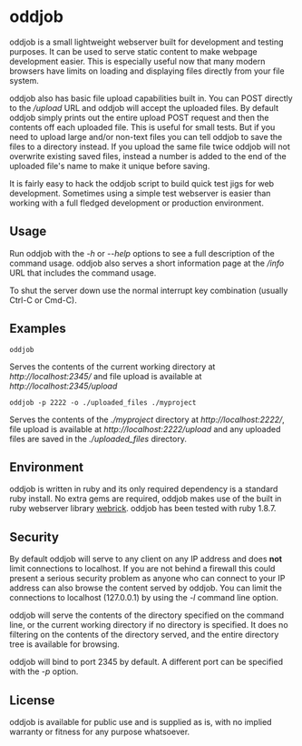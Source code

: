 # oddjob #

oddjob is a small lightweight webserver built for development and testing purposes.  It can be used to serve static content to make webpage development easier.  This is especially useful now that many modern browsers have limits on loading and displaying files directly from your file system.

oddjob also has basic file upload capabilities built in.  You can POST directly to the */upload* URL and oddjob will accept the uploaded files.  By default oddjob simply prints out the entire upload POST request and then the contents off each uploaded file.  This is useful for small tests.  But if you need to upload large and/or non-text files you can tell oddjob to save the files to a directory instead.  If you upload the same file twice oddjob will not overwrite existing saved files, instead a number is added to the end of the uploaded file's name to make it unique before saving.

It is fairly easy to hack the oddjob script to build quick test jigs for web development.  Sometimes using a simple test webserver is easier than working with a full fledged development or production environment.

## Usage ##

Run oddjob with the *-h* or *--help* options to see a full description of the command usage.  oddjob also serves a short information page at the */info* URL that includes the command usage.

To shut the server down use the normal interrupt key combination (usually Ctrl-C or Cmd-C).

## Examples ##

    oddjob

Serves the contents of the current working directory at *http://localhost:2345/* and file upload is available at *http://localhost:2345/upload*

    oddjob -p 2222 -o ./uploaded_files ./myproject

Serves the contents of the *./myproject* directory at *http://localhost:2222/*, file upload is available at *http://localhost:2222/upload* and any uploaded files are saved in the *./uploaded_files* directory.

## Environment ##

oddjob is written in ruby and its only required dependency is a standard ruby install.  No extra gems are required, oddjob makes use of the built in ruby webserver library [webrick](http://www.ruby-doc.org/stdlib-1.9.3/libdoc/webrick/rdoc/).  oddjob has been tested with ruby 1.8.7.

## Security ##

By default oddjob will serve to any client on any IP address and does **not** limit connections to localhost.  If you are not behind a firewall this could present a serious security problem as anyone who can connect to your IP address can also browse the content served by oddjob.  You can limit the connections to localhost (127.0.0.1) by using the *-l* command line option.

oddjob will serve the contents of the directory specified on the command line, or the current working directory if no directory is specified.  It does no filtering on the contents of the directory served, and the entire directory tree is available for browsing.

oddjob will bind to port 2345 by default.  A different port can be specified with the *-p* option.

## License ##

oddjob is available for public use and is supplied as is, with no implied warranty or fitness for any purpose whatsoever.
